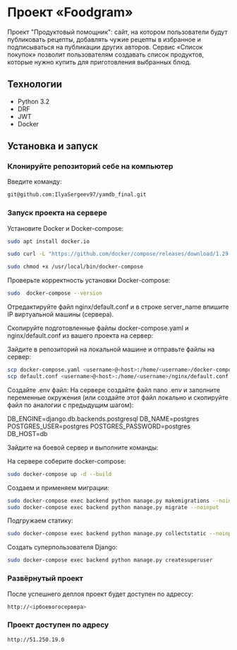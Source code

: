 # Проект «Foodgram»


Проект "Продуктовый помощник": сайт, на котором пользователи будут публиковать рецепты, добавлять чужие рецепты в избранное и подписываться на публикации других авторов. Сервис «Список покупок» позволит пользователям создавать список продуктов, которые нужно купить для приготовления выбранных блюд.

## Технологии
* Python 3.2
* DRF
* JWT
* Docker


## Установка и запуск

### Клонируйте репозиторий себе на компьютер
Введите команду:
```bash
git@github.com:IlyaSergeev97/yamdb_final.git
```

### Запуск проекта на сервере
Установите Docker и Docker-compose:
```bash
sudo apt install docker.io
```
```bash
sudo curl -L "https://github.com/docker/compose/releases/download/1.29.2/docker-compose-$(uname -s)-$(uname -m)" -o /usr/local/bin/docker-compose
```
```bash
sudo chmod +x /usr/local/bin/docker-compose
```
Проверьте корректность установки Docker-compose:
```bash
sudo  docker-compose --version
```

Отредактируйте файл nginx/default.conf и в строке server_name впишите IP виртуальной машины (сервера).

Скопируйте подготовленные файлы docker-compose.yaml и nginx/default.conf из вашего проекта на сервер:

Зайдите в репозиторий на локальной машине и отправьте файлы на сервер:
```bash
scp docker-compose.yaml <username>@<host>:/home/<username>/docker-compose.yaml
scp default.conf <username>@<host>:/home/<username>/nginx/default.conf
```

Cоздайте .env файл:
На сервере создайте файл nano .env и заполните переменные окружения (или создайте этот файл локально и скопируйте файл по аналогии с предыдущим шагом):

DB_ENGINE=django.db.backends.postgresql
DB_NAME=postgres
POSTGRES_USER=postgres
POSTGRES_PASSWORD=postgres
DB_HOST=db

Зайдите на боевой сервер и выполните команды:

На сервере соберите docker-compose:
```bash
sudo docker-compose up -d --build
```

Создаем и применяем миграции:
```bash
sudo docker-compose exec backend python manage.py makemigrations --noinput
sudo docker-compose exec backend python manage.py migrate --noinput
```
Подгружаем статику:
```bash
sudo docker-compose exec backend python manage.py collectstatic --noinput 
```

Создать суперпользователя Django:
```bash
sudo docker-compose exec backend python manage.py createsuperuser
```
### Развёрнутый проект
 После успешнего деплоя проект будет доступен по адрессу:
 ```bash
http://<ipбоевогосервера>
```
### Проект доступен по адресу
 ```bash
http://51.250.19.0
```
